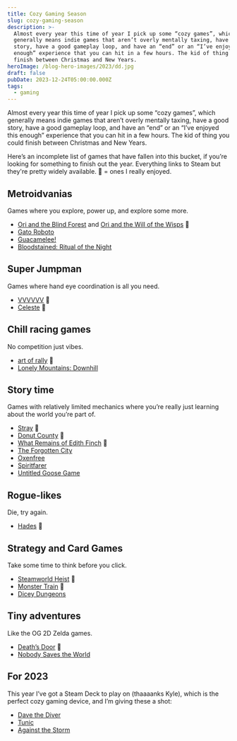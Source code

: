 ```yaml
---
title: Cozy Gaming Season
slug: cozy-gaming-season
description: >-
  Almost every year this time of year I pick up some “cozy games”, which
  generally means indie games that aren’t overly mentally taxing, have a good
  story, have a good gameplay loop, and have an “end” or an “I’ve enjoyed this
  enough” experience that you can hit in a few hours. The kid of thing you could
  finish between Christmas and New Years.
heroImage: /blog-hero-images/2023/dd.jpg
draft: false
pubDate: 2023-12-24T05:00:00.000Z
tags:
  - gaming
---
```


Almost every year this time of year I pick up some “cozy games”, which generally means indie games that aren’t overly mentally taxing, have a good story, have a good gameplay loop, and have an “end” or an “I’ve enjoyed this enough” experience that you can hit in a few hours. The kid of thing you could finish between Christmas and New Years.

Here’s an incomplete list of games that have fallen into this bucket, if you’re looking for something to finish out the year. Everything links to Steam but they're pretty widely available. 🌟 = ones I really enjoyed.

## Metroidvanias

Games where you explore, power up, and explore some more.

* [Ori and the Blind Forest](https://store.steampowered.com/app/387290/Ori_and_the_Blind_Forest_Definitive_Edition/) and [Ori and the Will of the Wisps](https://store.steampowered.com/app/1057090/Ori_and_the_Will_of_the_Wisps/) 🌟
* [Gato Roboto](https://store.steampowered.com/app/916730/Gato_Roboto/)
* [Guacamelee!](https://store.steampowered.com/app/214770/Guacamelee_Gold_Edition/)
* [Bloodstained: Ritual of the Night](https://store.steampowered.com/app/692850/Bloodstained_Ritual_of_the_Night/)

## Super Jumpman

Games where hand eye coordination is all you need.

* [VVVVVV](https://store.steampowered.com/app/70300/VVVVVV/) 🌟
* [Celeste](https://store.steampowered.com/app/504230/Celeste/) 🌟

## Chill racing games

No competition just vibes.

* [art of rally](https://store.steampowered.com/app/550320/art_of_rally/) 🌟
* [Lonely Mountains: Downhill](https://store.steampowered.com/app/711540/Lonely_Mountains_Downhill/)

## Story time

Games with relatively limited mechanics where you’re really just learning about the world you’re part of.

* [Stray](https://store.steampowered.com/app/1332010/Stray/) 🌟
* [Donut County](https://store.steampowered.com/app/702670/Donut_County/) 🌟
* [What Remains of Edith Finch](https://store.steampowered.com/app/501300/What_Remains_of_Edith_Finch/) 🌟
* [The Forgotten City](https://store.steampowered.com/app/874260/The_Forgotten_City/)
* [Oxenfree](https://store.steampowered.com/app/388880/Oxenfree/)
* [Spiritfarer](https://store.steampowered.com/app/972660/Spiritfarer_Farewell_Edition/)
* [Untitled Goose Game](https://store.steampowered.com/app/837470/Untitled_Goose_Game/)

## Rogue-likes

Die, try again.

* [Hades](https://store.steampowered.com/app/1145360/Hades/) 🌟

## Strategy and Card Games

Take some time to think before you click.

* [Steamworld Heist](https://store.steampowered.com/app/322190/SteamWorld_Heist/) 🌟
* [Monster Train](https://store.steampowered.com/app/1102190/Monster_Train/) 🌟
* [Dicey Dungeons](https://store.steampowered.com/app/861540/Dicey_Dungeons/)

## Tiny adventures

Like the OG 2D Zelda games.

* [Death’s Door](https://store.steampowered.com/app/894020/Deaths_Door/) 🌟
* [Nobody Saves the World](https://store.steampowered.com/app/1432050/Nobody_Saves_the_World/)

## For 2023

This year I’ve got a Steam Deck to play on (thaaaanks Kyle), which is the perfect cozy gaming device, and I’m giving these a shot:

* [Dave the Diver](https://store.steampowered.com/app/1868140/DAVE_THE_DIVER/)
* [Tunic](https://store.steampowered.com/app/553420/TUNIC/)
* [Against the Storm](https://store.steampowered.com/app/1336490/Against_the_Storm/)
